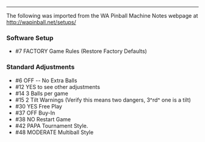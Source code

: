 ***
The following was imported from the WA Pinball Machine Notes webpage at http://wapinball.net/setups/
### Software Setup 
-   #7 FACTORY Game Rules (Restore Factory Defaults)
### Standard Adjustments
-   #6 OFF -- No Extra Balls
-   #12 YES to see other adjustments
-   #14 3 Balls per game
-   #15 2 Tilt Warnings (Verify this means two dangers, 3^rd^ one is a tilt)
-   #30 YES Free Play
-   #37 OFF Buy-In
-   #38 NO Restart Game
-   #42 PAPA Tournament Style.
-   #48 MODERATE Multiball Style